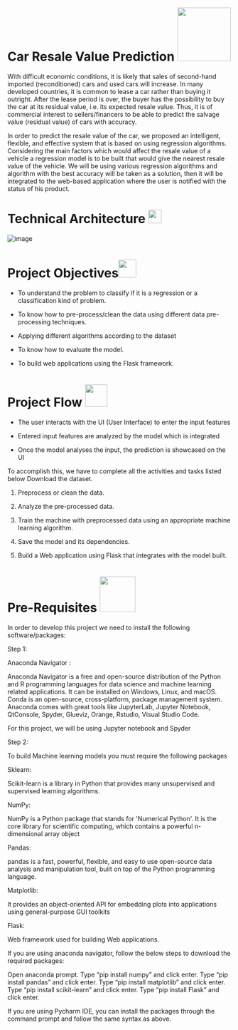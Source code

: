 # Car Resale Value Prediction  <img src="https://media.giphy.com/media/XAaKkXYRd7858X8G7I/giphy.gif" width="120px">

With difficult economic conditions, it is likely that sales of second-hand imported (reconditioned) cars and used cars will increase. 
In many developed countries, it is common to lease a car rather than buying it outright. After the lease period is over, the buyer has the possibility to buy the car at its residual value, i.e. its expected resale value. 
Thus, it is of commercial interest to sellers/financers to be able to predict the salvage value (residual value) of cars with accuracy.

In order to predict the resale value of the car, we proposed an intelligent, flexible, and effective system that is based on using regression algorithms. 
Considering the main factors which would affect the resale value of a vehicle a regression model is to be built that would give the nearest resale value of the vehicle. We will be using various regression algorithms and algorithm with the best accuracy will be taken as a solution, then it will be integrated to the web-based application where the user is notified with the status of his product.

# Technical Architecture <img src="https://media3.giphy.com/media/BtVpIOi3doaz3RE5w4/giphy.gif?cid=ecf05e47rkw5pzp7hc9nz6ue1646xz5f4s8ucn1gp6omn9d5&rid=giphy.gif&ct=s" width="30px">

![image](https://user-images.githubusercontent.com/67733463/190889435-b2fd85ff-d147-4650-baa6-4f6f2532b5c3.png)

# Project Objectives<img src="https://media.giphy.com/media/U1anBXfZ4wmKoGsIMG/giphy.gif" width="40px">
* To understand the problem to classify if it is a regression or a classification kind of problem.

* To know how to pre-process/clean the data using different data pre-processing techniques.

* Applying different algorithms according to the dataset 

* To know how to evaluate the model.

* To build web applications using the Flask framework.

# Project Flow  <img src="https://static10.lottiefiles.com/images/v3/industry-standard/animation.gif" width="50px">


* The user interacts with the UI (User Interface) to enter the input features

* Entered input features are analyzed by the model which is integrated

* Once the model analyses the input, the prediction is showcased on the UI

To accomplish this, we have to complete all the activities and tasks listed below
Download the dataset.

1. Preprocess or clean the data.

2. Analyze the pre-processed data.

3. Train the machine with preprocessed data using an appropriate machine learning algorithm.

4. Save the model and its dependencies.

5. Build a Web application using Flask that integrates with the model built.

# Pre-Requisites <img src="https://media.giphy.com/media/mFjYHowKIQxRoGVSJy/giphy.gif" width="80px">
In order to develop this project we need to install the following software/packages:


Step 1:

Anaconda Navigator :

Anaconda Navigator is a free and open-source distribution of the Python and R programming languages for data science and machine learning related applications. It can be installed on Windows, Linux, and macOS. Conda is an open-source, cross-platform,  package management system. Anaconda comes with great tools like JupyterLab, Jupyter Notebook, QtConsole, Spyder, Glueviz, Orange, Rstudio, Visual Studio Code. 

For this project, we will be using Jupyter notebook and Spyder

Step 2:

To build Machine learning models you must require the following packages

Sklearn: 

Scikit-learn is a library in Python that provides many unsupervised and supervised learning algorithms.

NumPy: 

NumPy is a Python package that stands for 'Numerical Python'. It is the core library for scientific computing, which contains a powerful n-dimensional array object  

Pandas: 

pandas is a fast, powerful, flexible, and easy to use open-source data analysis and manipulation tool, built on top of the Python programming language.  

Matplotlib: 

It provides an object-oriented API for embedding plots into applications using general-purpose GUI toolkits

Flask: 

Web framework used for building Web applications. 

If you are using anaconda navigator, follow the below steps to download the required packages:

Open anaconda prompt.
Type “pip install numpy” and click enter.
Type “pip install pandas” and click enter.
Type “pip install matplotlib” and click enter.
Type “pip install scikit-learn” and click enter.
Type “pip install Flask” and click enter.

If you are using Pycharm IDE, you can install the packages through the command prompt and follow the same syntax as above.
